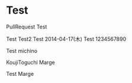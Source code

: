 Test
====
PullRequest Test

Test
Test2
Test 2014-04-17(木)
Test 1234567890

Test michino

KoujiToguchi Marge


Test Marge
